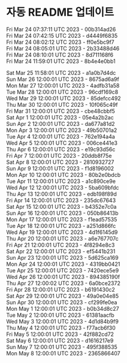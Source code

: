 # 자동 README 업데이트

Fri Mar 24 07:37:11 UTC 2023 - 00b314ad26 <br/>
Fri Mar 24 07:42:15 UTC 2023 - d4449f6835 <br/>
Fri Mar 24 08:02:12 UTC 2023 - ff0e5bc9f7 <br/>
Fri Mar 24 08:05:01 UTC 2023 - 2b33488d46 <br/>
Fri Mar 24 08:10:01 UTC 2023 - 8d711168f6 <br/>
Fri Mar 24 11:59:01 UTC 2023 - 8b4e4e0bb1 <br/>

Sat Mar 25 11:58:01 UTC 2023 - a1a0b7d4dc <br/>
Sun Mar 26 12:00:01 UTC 2023 - 8675ad6a9f <br/>
Mon Mar 27 12:00:01 UTC 2023 - 4adfb31a58 <br/>
Tue Mar 28 12:00:01 UTC 2023 - 96cdf169c8 <br/>
Wed Mar 29 12:00:01 UTC 2023 - 85defcc492 <br/>
Thu Mar 30 12:00:01 UTC 2023 - 10f065c49f <br/>
Fri Mar 31 12:00:01 UTC 2023 - cbe48cbbf5 <br/>
Sat Apr  1 12:00:01 UTC 2023 - 05e4a2b2ac <br/>
Sun Apr  2 12:00:01 UTC 2023 - da677a81d2 <br/>
Mon Apr  3 12:00:01 UTC 2023 - 49b50701a2 <br/>
Tue Apr  4 12:00:01 UTC 2023 - 762e194a4a <br/>
Wed Apr  5 12:00:01 UTC 2023 - 006ce441e3 <br/>
Thu Apr  6 12:00:01 UTC 2023 - e19c93d56c <br/>
Fri Apr  7 12:00:01 UTC 2023 - 20ddb8f75e <br/>
Sat Apr  8 12:00:01 UTC 2023 - 2810932727 <br/>
Sun Apr  9 12:00:01 UTC 2023 - f1d8196002 <br/>
Mon Apr 10 12:00:01 UTC 2023 - 80b2e0bdcb <br/>
Tue Apr 11 12:00:01 UTC 2023 - a1c890ce9e <br/>
Wed Apr 12 12:00:01 UTC 2023 - 5ba609bfdc <br/>
Thu Apr 13 12:00:01 UTC 2023 - edb198f89d <br/>
Fri Apr 14 12:00:01 UTC 2023 - 235dc67643 <br/>
Sat Apr 15 12:00:01 UTC 2023 - b4352e7c0a <br/>
Sun Apr 16 12:00:01 UTC 2023 - 050b86413b <br/>
Mon Apr 17 12:00:01 UTC 2023 - f1ead57535 <br/>
Tue Apr 18 12:00:01 UTC 2023 - a251d866fc <br/>
Wed Apr 19 12:00:01 UTC 2023 - 4d1f6145d9 <br/>
Thu Apr 20 12:00:01 UTC 2023 - a6e767707c <br/>
Fri Apr 21 12:00:01 UTC 2023 - 4f8294e8c3 <br/>
Sat Apr 22 12:00:01 UTC 2023 - ef5441b231 <br/>
Sun Apr 23 12:00:01 UTC 2023 - 5d625ca169 <br/>
Mon Apr 24 12:00:01 UTC 2023 - 4319bb0421 <br/>
Tue Apr 25 12:00:01 UTC 2023 - 7420ece5e9 <br/>
Wed Apr 26 12:00:01 UTC 2023 - 894385190f <br/>
Thu Apr 27 12:00:02 UTC 2023 - 6a0bce2372 <br/>
Fri Apr 28 12:00:01 UTC 2023 - b6191430c2 <br/>
Sat Apr 29 12:00:01 UTC 2023 - 49a0e04e85 <br/>
Sun Apr 30 12:00:01 UTC 2023 - cf299fe0ea <br/>
Mon May  1 12:00:01 UTC 2023 - b0b34d8c27 <br/>
Tue May  2 12:00:01 UTC 2023 - 61381aacfb <br/>
Wed May  3 12:00:01 UTC 2023 - 4d1d84b9f9 <br/>
Thu May  4 12:00:01 UTC 2023 - f77acb6f30 <br/>
Fri May  5 12:00:01 UTC 2023 - 42f882cd72 <br/>
Sat May  6 12:00:01 UTC 2023 - d1616217e9 <br/>
Sun May  7 12:00:01 UTC 2023 - 495f388535 <br/>
Mon May  8 12:00:01 UTC 2023 - 2365866407 <br/>
